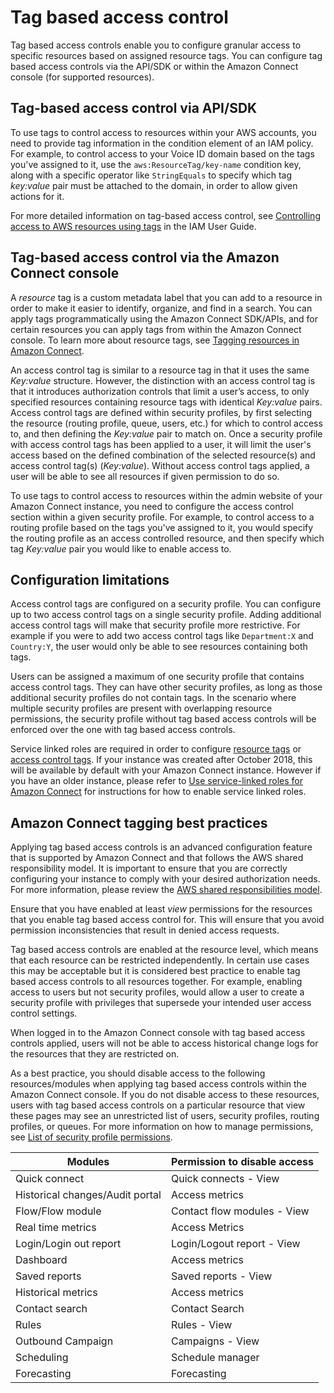 # Tag based access control<a name="tag-based-access-control"></a>

Tag based access controls enable you to configure granular access to specific resources based on assigned resource tags\. You can configure tag based access controls via the API/SDK or within the Amazon Connect console \(for supported resources\)\.

## Tag\-based access control via API/SDK<a name="tag-based-access-control-api-sdk"></a>

To use tags to control access to resources within your AWS accounts, you need to provide tag information in the condition element of an IAM policy\. For example, to control access to your Voice ID domain based on the tags you've assigned to it, use the `aws:ResourceTag/key-name` condition key, along with a specific operator like `StringEquals` to specify which tag *key:value* pair must be attached to the domain, in order to allow given actions for it\.

For more detailed information on tag\-based access control, see [Controlling access to AWS resources using tags](https://docs.aws.amazon.com/IAM/latest/UserGuide/access_tags.html) in the IAM User Guide\.

## Tag\-based access control via the Amazon Connect console<a name="tag-based-access-control-connect-ui"></a>

A *resource* tag is a custom metadata label that you can add to a resource in order to make it easier to identify, organize, and find in a search\. You can apply tags programmatically using the Amazon Connect SDK/APIs, and for certain resources you can apply tags from within the Amazon Connect console\. To learn more about resource tags, see [Tagging resources in Amazon Connect](tagging.md)\.

An access control tag is similar to a resource tag in that it uses the same *Key:value* structure\. However, the distinction with an access control tag is that it introduces authorization controls that limit a user’s access, to only specified resources containing resource tags with identical *Key:value* pairs\. Access control tags are defined within security profiles, by first selecting the resource \(routing profile, queue, users, etc\.\) for which to control access to, and then defining the *Key:value* pair to match on\. Once a security profile with access control tags has been applied to a user, it will limit the user's access based on the defined combination of the selected resource\(s\) and access control tag\(s\) \(*Key:value*\)\. Without access control tags applied, a user will be able to see all resources if given permission to do so\.

To use tags to control access to resources within the admin website of your Amazon Connect instance, you need to configure the access control section within a given security profile\. For example, to control access to a routing profile based on the tags you've assigned to it, you would specify the routing profile as an access controlled resource, and then specify which tag *Key:value* pair you would like to enable access to\.

## Configuration limitations<a name="tag-based-access-control-config-limitations"></a>

Access control tags are configured on a security profile\. You can configure up to two access control tags on a single security profile\. Adding additional access control tags will make that security profile more restrictive\. For example if you were to add two access control tags like `Department:X` and `Country:Y`, the user would only be able to see resources containing both tags\.

Users can be assigned a maximum of one security profile that contains access control tags\. They can have other security profiles, as long as those additional security profiles do not contain tags\. In the scenario where multiple security profiles are present with overlapping resource permissions, the security profile without tag based access controls will be enforced over the one with tag based access controls\.

Service linked roles are required in order to configure [resource tags](https://docs.aws.amazon.com/connect/latest/adminguide/tagging.html) or [access control tags](https://docs.aws.amazon.com/connect/latest/adminguide/tag-based-access-control.html)\. If your instance was created after October 2018, this will be available by default with your Amazon Connect instance\. However if you have an older instance, please refer to [Use service\-linked roles for Amazon Connect](https://docs.aws.amazon.com/connect/latest/adminguide/connect-slr.html) for instructions for how to enable service linked roles\.

## Amazon Connect tagging best practices<a name="tag-based-access-control-best-practices"></a>

Applying tag based access controls is an advanced configuration feature that is supported by Amazon Connect and that follows the AWS shared responsibility model\. It is important to ensure that you are correctly configuring your instance to comply with your desired authorization needs\. For more information, please review the [AWS shared responsibilities model](https://docs.aws.amazon.com/compliance/shared-responsibility-model/)\.

Ensure that you have enabled at least *view* permissions for the resources that you enable tag based access control for\. This will ensure that you avoid permission inconsistencies that result in denied access requests\.

Tag based access controls are enabled at the resource level, which means that each resource can be restricted independently\. In certain use cases this may be acceptable but it is considered best practice to enable tag based access controls to all resources together\. For example, enabling access to users but not security profiles, would allow a user to create a security profile with privileges that supersede your intended user access control settings\.

When logged in to the Amazon Connect console with tag based access controls applied, users will not be able to access historical change logs for the resources that they are restricted on\.

As a best practice, you should disable access to the following resources/modules when applying tag based access controls within the Amazon Connect console\. If you do not disable access to these resources, users with tag based access controls on a particular resource that view these pages may see an unrestricted list of users, security profiles, routing profiles, or queues\. For more information on how to manage permissions, see [List of security profile permissions](security-profile-list.md)\.


| Modules | Permission to disable access | 
| --- | --- | 
| Quick connect | Quick connects \- View | 
| Historical changes/Audit portal | Access metrics | 
| Flow/Flow module | Contact flow modules \- View | 
| Real time metrics | Access Metrics | 
| Login/Login out report | Login/Logout report \- View | 
| Dashboard | Access metrics | 
| Saved reports | Saved reports \- View | 
| Historical metrics | Access metrics | 
| Contact search | Contact Search | 
| Rules | Rules \- View | 
| Outbound Campaign | Campaigns \- View | 
| Scheduling | Schedule manager | 
| Forecasting | Forecasting | 
